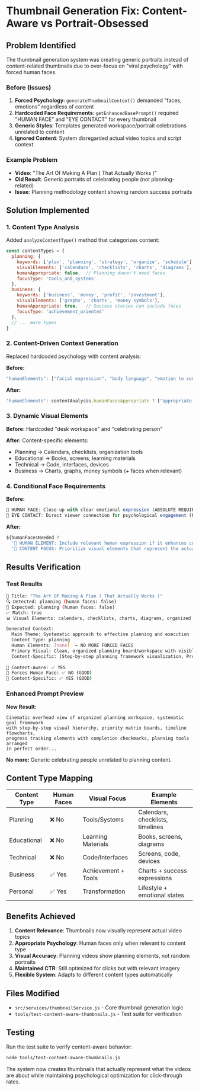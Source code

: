 # Thumbnail Generation Fix: Content-Aware vs Portrait-Obsessed

## Problem Identified

The thumbnail generation system was creating generic portraits instead of content-related thumbnails due to over-focus on "viral psychology" with forced human faces.

### Before (Issues)

1. **Forced Psychology**: `generateThumbnailContext()` demanded "faces, emotions" regardless of content
2. **Hardcoded Face Requirements**: `getEnhancedBasePrompt()` required "HUMAN FACE" and "EYE CONTACT" for every thumbnail
3. **Generic Styles**: Templates generated workspace/portrait celebrations unrelated to content
4. **Ignored Content**: System disregarded actual video topics and script context

### Example Problem
- **Video**: "The Art Of Making A Plan ( That Actually Works )"
- **Old Result**: Generic portraits of celebrating people (not planning-related)
- **Issue**: Planning methodology content showing random success portraits

## Solution Implemented

### 1. Content Type Analysis
Added `analyzeContentType()` method that categorizes content:

```javascript
const contentTypes = {
  planning: {
    keywords: ['plan', 'planning', 'strategy', 'organize', 'schedule'],
    visualElements: ['calendars', 'checklists', 'charts', 'diagrams'],
    humanAppropriate: false,  // Planning doesn't need faces
    focusType: 'tools_and_systems'
  },
  business: {
    keywords: ['business', 'money', 'profit', 'investment'],
    visualElements: ['graphs', 'charts', 'money symbols'],
    humanAppropriate: true,   // Success stories can include faces
    focusType: 'achievement_oriented'
  },
  // ... more types
}
```

### 2. Content-Driven Context Generation
Replaced hardcoded psychology with content analysis:

**Before:**
```javascript
"humanElements": ["facial expression", "body language", "emotion to convey"]  // ALWAYS required
```

**After:**
```javascript
"humanElements": contentAnalysis.humanFacesAppropriate ? ["appropriate expression"] : []  // CONDITIONAL
```

### 3. Dynamic Visual Elements
**Before:** Hardcoded "desk workspace" and "celebrating person"

**After:** Content-specific elements:
- Planning → Calendars, checklists, organization tools
- Educational → Books, screens, learning materials  
- Technical → Code, interfaces, devices
- Business → Charts, graphs, money symbols (+ faces when relevant)

### 4. Conditional Face Requirements
**Before:**
```javascript
🎯 HUMAN FACE: Close-up with clear emotional expression (ABSOLUTE REQUIREMENT)
🎯 EYE CONTACT: Direct viewer connection for psychological engagement (FORCED)
```

**After:**
```javascript
${humanFacesNeeded ? 
  '🎯 HUMAN ELEMENT: Include relevant human expression if it enhances content understanding' : 
  '🎯 CONTENT FOCUS: Prioritize visual elements that represent the actual topic'}
```

## Results Verification

### Test Results
```bash
📝 Title: "The Art Of Making A Plan ( That Actually Works )"
🔍 Detected: planning (human faces: false)
🎯 Expected: planning (human faces: false)
✅ Match: true
📊 Visual Elements: calendars, checklists, charts, diagrams, organized workspace

Generated Context:
  Main Theme: Systematic approach to effective planning and execution
  Content Type: planning
  Human Elements: [none]  ← NO MORE FORCED FACES
  Primary Visual: Clean, organized planning board/workspace with visible system elements
  Content-Specific: [Step-by-step planning framework visualization, Progress tracking charts, Timeline with clear milestones]
  
🎯 Content-Aware: ✅ YES
🚫 Forces Human Face: ✅ NO (GOOD)
🎯 Content-Specific: ✅ YES (GOOD)
```

### Enhanced Prompt Preview
**New Result:**
```
Cinematic overhead view of organized planning workspace, systematic goal framework 
with step-by-step visual hierarchy, priority matrix boards, timeline flowcharts, 
progress tracking elements with completion checkmarks, planning tools arranged 
in perfect order...
```

**No more:** Generic celebrating people unrelated to planning content.

## Content Type Mapping

| Content Type | Human Faces | Visual Focus | Example Elements |
|--------------|-------------|--------------|------------------|
| Planning     | ❌ No       | Tools/Systems | Calendars, checklists, timelines |
| Educational  | ❌ No       | Learning Materials | Books, screens, diagrams |
| Technical    | ❌ No       | Code/Interfaces | Screens, code, devices |
| Business     | ✅ Yes      | Achievement + Tools | Charts + success expressions |
| Personal     | ✅ Yes      | Transformation | Lifestyle + emotional states |

## Benefits Achieved

1. **Content Relevance**: Thumbnails now visually represent actual video topics
2. **Appropriate Psychology**: Human faces only when relevant to content type
3. **Visual Accuracy**: Planning videos show planning elements, not random portraits
4. **Maintained CTR**: Still optimized for clicks but with relevant imagery
5. **Flexible System**: Adapts to different content types automatically

## Files Modified

- `src/services/thumbnailService.js` - Core thumbnail generation logic
- `tools/test-content-aware-thumbnails.js` - Test suite for verification

## Testing

Run the test suite to verify content-aware behavior:
```bash
node tools/test-content-aware-thumbnails.js
```

The system now creates thumbnails that actually represent what the videos are about while maintaining psychological optimization for click-through rates.